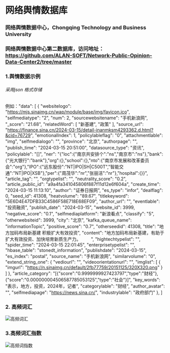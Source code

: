 # 网络舆情数据库
### 网络舆情数据中心，Chongqing Technology and Business University
### 网络舆情数据中心第二数据库，访问地址：https://github.com/ALAN-SOFT/Network-Public-Opinion-Data-Center2/tree/master

### 1.舆情数据示例
###### 采用json 格式存储
   例如："data": [
            {
                "websitelogo": "https://mjs.sinaimg.cn/wap/module/base/img/favicon.ico",
                "selfmediatype": "2",
                "num": 2,
                "sourcewebsitename": "手机新浪网",
                "_score": "21.68",
                "relatedWord": [
                    "新基建",
                    "政策"
                ],
                "source_url": "https://finance.sina.cn/2024-03-15/detail-inanmksm4293362.d.html?&cid=76729",
                "emotionalIndex": 1,
                "policylableflag": "0",
                "attachmentlable": "img",
                "selfmedialogo": "",
                "province": "北京",
                "authorpage": "",
                "publish_time": "2024-03-15 20:51:00",
                "datasource_type": "资讯",
                "policylable": "[]",
                "ner": "{\"loc\":{\"南京共安排个\":\"ns\",\"南京市\":\"ns\"},\"bank\":{\"光大银行\":\"bank\"},\"org\":{},\"school\":{},\"nto\":{\"南京市发展和改革委员会\":\"org\"},\"IPO\":{\"远东股份\":\"NT|IPO|SH|C500T\",\"智能交通\":\"NT|IPO|XSB\"},\"per\":{\"周茂华\":\"nr\",\"张丽洁\":\"nr\"},\"hospital\":{}}",
                "article_tag": "",
                "orgtypelist": "",
                "neutrality_score": "0.2",
                "article_public_id": "a9a4fa341045806f887f11d12e6f604a",
                "create_time": "2024-03-15 11:13:10",
                "author": "证券日报网",
                "es_type": "infor",
                "dealflag": 0,
                "seed_id": 41308,
                "heatvolume": "89.67",
                "titlekeyword": "5E6D4E47DFB33C4586F58E718E68EF09",
                "author_url": "",
                "eventlable": "投资融资",
                "publish_date": "2024-03-15",
                "website_id": 3999,
                "negative_score": "0.1",
                "selfmediaplatform": "新浪看点",
                "classify": "5",
                "otherwebsiteid": 3999,
                "city": "北京",
                "kafka_queue_name": "informationTopic",
                "positive_score": "0.7",
                "otherseedid": 41308,
                "title": "地方加码布局新基建 积极扩大有效投资",
                "content": "地方加码布局新基建，有助于扩大有效投资、加快培育新质生产力。     ",
                "hightechtypelist": "",
                "spider_time": "2024-03-15 22:01:45",
                "enterprisetypelist": "",
                "hbase_table": "stonedt_information",
                "publishdate": "2024-03-15",
                "es_index": "postal",
                "source_name": "手机新浪网",
                "similarvolume": "0",
                "extend_string_one": {
                    "vediourl": "",
                    "videoorientationurl": "",
                    "imglist": [
                        {
                            "imgurl": "https://n.sinaimg.cn/default/2fb77759/20151125/320X320.png"
                        }
                    ]
                },
                "article_category": "[{\"score\":\"0.9999999927423797\",\"type\":\"财经\"},{\"score\":\"0.000000004506587785053125\",\"type\":\"社会\"}]",
                "key_words": "表示，地方，投资，2024年，记者",
                "categorylable": "财经",
                "author_avatar": "",
                "selfmediapage": "https://news.sina.cn/",
                "industrylable": "政府部门"
            },
          ]
### 2. 高频词汇
![高频词汇](https://github.com/ALAN-SOFT/Network-Public-Opinion-Data-Center/assets/44634241/6fffa393-ea8e-4d40-9d61-b5da4d3e9e1e)

### 3.高频词汇指数


![高频词指数](https://github.com/ALAN-SOFT/Network-Public-Opinion-Data-Center/assets/44634241/f9a05344-a75f-4a7a-9104-7ed1cfc0798c)

